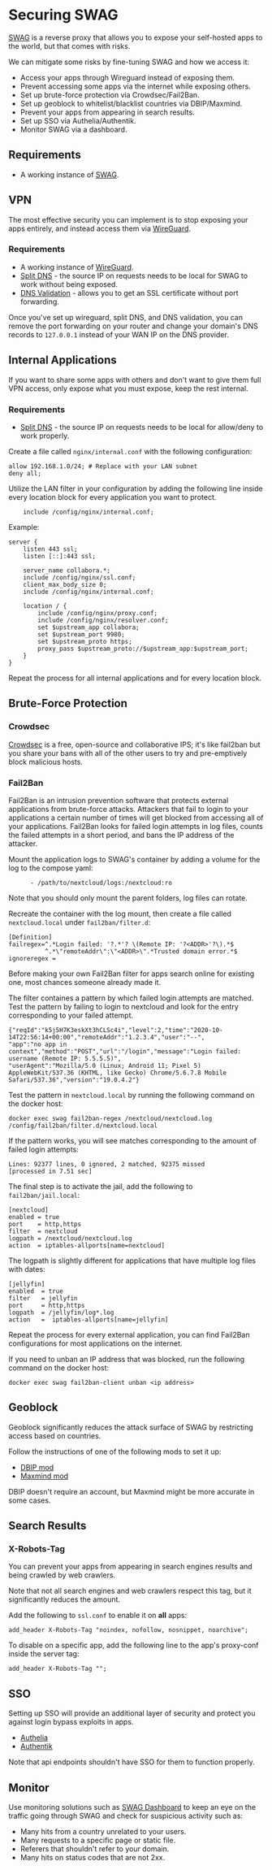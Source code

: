 # Securing SWAG

[SWAG](https://github.com/linuxserver/docker-swag) is a reverse proxy that allows you to expose your self-hosted apps to the world, but that comes with risks.

We can mitigate some risks by fine-tuning SWAG and how we access it:

- Access your apps through Wireguard instead of exposing them.
- Prevent accessing some apps via the internet while exposing others.
- Set up brute-force protection via Crowdsec/Fail2Ban.
- Set up geoblock to whitelist/blacklist countries via DBIP/Maxmind.
- Prevent your apps from appearing in search results.
- Set up SSO via Authelia/Authentik.
- Monitor SWAG via a dashboard.

## Requirements

- A working instance of [SWAG](https://github.com/linuxserver/docker-swag).

## VPN

The most effective security you can implement is to stop exposing your apps entirely, and instead access them via [WireGuard](https://github.com/linuxserver/docker-wireguard).

### Requirements

- A working instance of [WireGuard](https://github.com/linuxserver/docker-wireguard).
- [Split DNS](https://docs.linuxserver.io/general/split-dns/) - the source IP on requests needs to be local for SWAG to work without being exposed.
- [DNS Validation](https://docs.linuxserver.io/general/swag/#create-container-via-dns-validation-with-a-wildcard-cert) - allows you to get an SSL certificate without port forwarding.

Once you've set up wireguard, split DNS, and DNS validation, you can remove the port forwarding on your router and change your domain's DNS records to `127.0.0.1` instead of your WAN IP on the DNS provider.

## Internal Applications

If you want to share some apps with others and don't want to give them full VPN access, only expose what you must expose, keep the rest internal.

### Requirements

- [Split DNS](https://docs.linuxserver.io/general/split-dns/) - the source IP on requests needs to be local for allow/deny to work properly.

Create a file called `nginx/internal.conf` with the following configuration:

```Nginx
allow 192.168.1.0/24; # Replace with your LAN subnet
deny all;
```

Utilize the LAN filter in your configuration by adding the following line inside every location block for every application you want to protect.
```
    include /config/nginx/internal.conf;
```

Example:

```Nginx
server {
    listen 443 ssl;
    listen [::]:443 ssl;

    server_name collabora.*;
    include /config/nginx/ssl.conf;
    client_max_body_size 0;
    include /config/nginx/internal.conf;

    location / {
        include /config/nginx/proxy.conf;
        include /config/nginx/resolver.conf;
        set $upstream_app collabora;
        set $upstream_port 9980;
        set $upstream_proto https;
        proxy_pass $upstream_proto://$upstream_app:$upstream_port;
    }
}
```

Repeat the process for all internal applications and for every location block.

## Brute-Force Protection

### Crowdsec

[Crowdsec](https://www.linuxserver.io/blog/blocking-malicious-connections-with-crowdsec-and-swag) is a free, open-source and collaborative IPS; it's like fail2ban but you share your bans with all of the other users to try and pre-emptively block malicious hosts.

### Fail2Ban

Fail2Ban is an intrusion prevention software that protects external applications from brute-force attacks. Attackers that fail to login to your applications a certain number of times will get blocked from accessing all of your applications.
Fail2Ban looks for failed login attempts in log files, counts the failed attempts in a short period, and bans the IP address of the attacker.

Mount the application logs to SWAG's container by adding a volume for the log to the compose yaml:

```
      - /path/to/nextcloud/logs:/nextcloud:ro
```

Note that you should only mount the parent folders, log files can rotate.

Recreate the container with the log mount, then create a file called `nextcloud.local` under `fail2ban/filter.d`:

```nginx
[Definition]
failregex=^.*Login failed: '?.*'? \(Remote IP: '?<ADDR>'?\).*$
          ^.*\"remoteAddr\":\"<ADDR>\".*Trusted domain error.*$
ignoreregex =
```

Before making your own Fail2Ban filter for apps search online for existing one, most chances someone already made it.

The filter containes a pattern by which failed login attempts are matched. Test the pattern by failing to login to nextcloud and look for the entry corresponding to your failed attempt.

```
{"reqId":"k5j5H7K3eskXt3hCLSc4i","level":2,"time":"2020-10-14T22:56:14+00:00","remoteAddr":"1.2.3.4","user":"--",
"app":"no app in context","method":"POST","url":"/login","message":"Login failed: username (Remote IP: 5.5.5.5)",
"userAgent":"Mozilla/5.0 (Linux; Android 11; Pixel 5) AppleWebKit/537.36 (KHTML, like Gecko) Chrome/5.6.7.8 Mobile 
Safari/537.36","version":"19.0.4.2"}
```

Test the pattern in `nextcloud.local` by running the following command on the docker host:

```
docker exec swag fail2ban-regex /nextcloud/nextcloud.log /config/fail2ban/filter.d/nextcloud.local
```

If the pattern works, you will see matches corresponding to the amount of failed login attempts:

```
Lines: 92377 lines, 0 ignored, 2 matched, 92375 missed
[processed in 7.51 sec]
```

The final step is to activate the jail, add the following to `fail2ban/jail.local`:

```nginx
[nextcloud]
enabled = true
port    = http,https
filter  = nextcloud
logpath = /nextcloud/nextcloud.log
action  = iptables-allports[name=nextcloud]
```

The logpath is slightly different for applications that have multiple log files with dates:

```nginx
[jellyfin]
enabled  = true
filter   = jellyfin
port     = http,https
logpath  = /jellyfin/log*.log
action   =  iptables-allports[name=jellyfin]
```

Repeat the process for every external application, you can find Fail2Ban configurations for most applications on the internet.

If you need to unban an IP address that was blocked, run the following command on the docker host:

```
docker exec swag fail2ban-client unban <ip address>
```

## Geoblock

Geoblock significantly reduces the attack surface of SWAG by restricting access based on countries.

Follow the instructions of one of the following mods to set it up:

- [DBIP mod](https://github.com/linuxserver/docker-mods/tree/swag-dbip)
- [Maxmind mod](https://github.com/linuxserver/docker-mods/tree/swag-maxmind)

DBIP doesn't require an account, but Maxmind might be more accurate in some cases.

## Search Results

### X-Robots-Tag

You can prevent your apps from appearing in search engines results and being crawled by web crawlers. 

Note that not all search engines and web crawlers respect this tag, but it significantly reduces the amount.

Add the following to `ssl.conf` to enable it on **all** apps:

```
add_header X-Robots-Tag "noindex, nofollow, nosnippet, noarchive";
```

To disable on a specific app, add the following line to the app's proxy-conf inside the server tag:

```
add_header X-Robots-Tag "";
```

## SSO

Setting up SSO will provide an additional layer of security and protect you against login bypass exploits in apps.

- [Authelia](https://blog.linuxserver.io/2020/08/26/setting-up-authelia/)
- [Authentik](https://goauthentik.io/)

Note that api endpoints shouldn't have SSO for them to function properly.

## Monitor

Use monitoring solutions such as [SWAG Dashboard](https://github.com/linuxserver/docker-mods/tree/swag-dashboard) to keep an eye on the traffic going through SWAG and check for suspicious activity such as:

- Many hits from a country unrelated to your users.
- Many requests to a specific page or static file.
- Referers that shouldn't refer to your domain.
- Many hits on status codes that are not 2xx.
